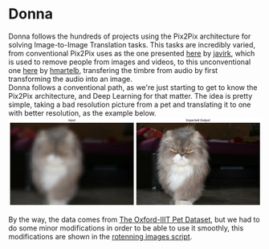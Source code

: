 # Donna  
Donna follows the hundreds of projects using the Pix2Pix architecture for solving Image-to-Image Translation tasks. 
This tasks are incredibly varied, from conventional Pix2Pix  uses as the one presented [here](https://github.com/javirk/Person_remover)
by [javirk](https://github.com/javirk), which is used to remove people from images and videos, to this unconventional one [here](https://github.com/hmartelb/Pix2Pix-Timbre-Transfer)
by [hmartelb](https://github.com/hmartelb), transfering the timbre from audio by first transforming the audio into an image.  
Donna follows a conventional path, as we're just starting to get to know the Pix2Pix architecture, and Deep Learning for that matter. 
The idea is pretty simple, taking a bad resolution picture from a pet and translating it to one with better resolution, as the example below.  
![Expected IO](Images/expectedio.png)

By the way, the data comes from [The Oxford-IIIT Pet Dataset](https://www.robots.ox.ac.uk/~vgg/data/pets/), but we had to do some minor modifications in order 
to be able to use it smoothly, this modifications are shown in the [rotenning images script](https://github.com/RicFraga/Donna/blob/main/Creating%20dataset/Rotting%20Images.ipynb).  

